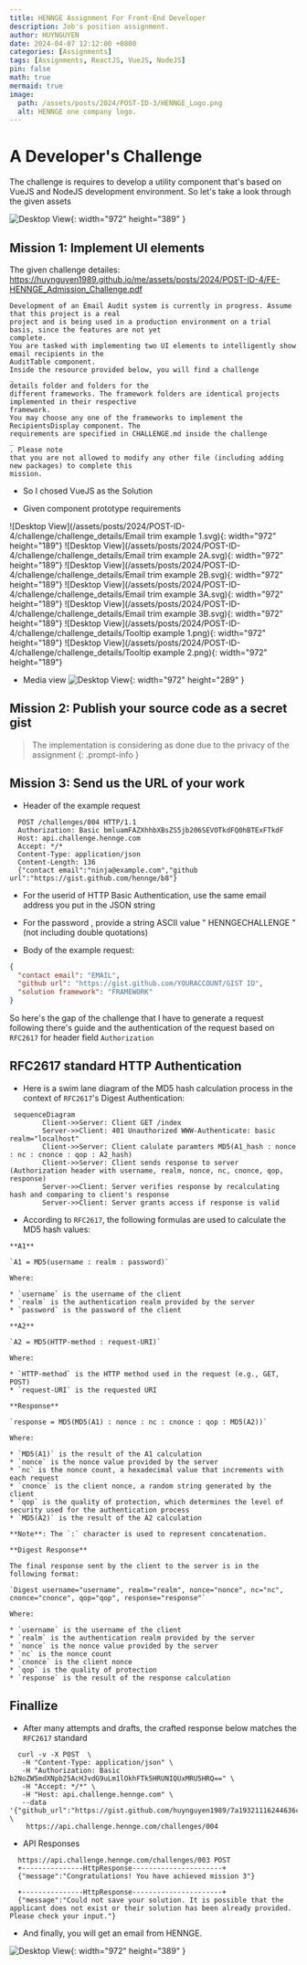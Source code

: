 ```yaml
---
title: HENNGE Assignment For Front-End Developer
description: Job's position assignment.
author: HUYNGUYEN	
date: 2024-04-07 12:12:00 +0800
categories: [Assignments]
tags: [Assignments, ReactJS, VueJS, NodeJS]
pin: false
math: true
mermaid: true
image:
  path: /assets/posts/2024/POST-ID-3/HENNGE_Logo.png
  alt: HENNGE one company logo.
---
```


<!-- POST-ID-4 -->
# A Developer's Challenge

The challenge is requires to develop a utility component that's based on VueJS and NodeJS development environment. So let's take a look through the given assets

<!-- Requirement -->
![Desktop View](/assets/posts/2024/POST-ID-4/FE_Job.png){: width="972" height="389" }


## Mission 1: Implement UI elements

The given challenge detailes: <https://huynguyen1989.github.io/me/assets/posts/2024/POST-ID-4/FE-HENNGE_Admission_Challenge.pdf> 

```text
Development of an Email Audit system is currently in progress. Assume that this project is a real
project and is being used in a production environment on a trial basis, since the features are not yet
complete.
You are tasked with implementing two UI elements to intelligently show email recipients in the
AuditTable component.
Inside the resource provided below, you will find a challenge
_
details folder and folders for the
different frameworks. The framework folders are identical projects implemented in their respective
framework.
You may choose any one of the frameworks to implement the RecipientsDisplay component. The
requirements are specified in CHALLENGE.md inside the challenge
_
. Please note
that you are not allowed to modify any other file (including adding new packages) to complete this
mission.
```

- So I chosed VueJS as the Solution

<!-- Requirement -->

- Given component prototype requirements

![Desktop View](/assets/posts/2024/POST-ID-4/challenge/challenge_details/Email trim example 1.svg){: width="972" height="189"}
![Desktop View](/assets/posts/2024/POST-ID-4/challenge/challenge_details/Email trim example 2A.svg){: width="972" height="189"}
![Desktop View](/assets/posts/2024/POST-ID-4/challenge/challenge_details/Email trim example 2B.svg){: width="972" height="189"}
![Desktop View](/assets/posts/2024/POST-ID-4/challenge/challenge_details/Email trim example 3A.svg){: width="972" height="189"}
![Desktop View](/assets/posts/2024/POST-ID-4/challenge/challenge_details/Email trim example 3B.svg){: width="972" height="189"}
![Desktop View](/assets/posts/2024/POST-ID-4/challenge/challenge_details/Tooltip example 1.png){: width="972" height="189"}
![Desktop View](/assets/posts/2024/POST-ID-4/challenge/challenge_details/Tooltip example 2.png){: width="972" height="189"}

- Media view
![Desktop View](/assets/posts/2024/POST-ID-4/challenge/challenge_details/Evaluation.png){: width="972" height="289" }

## Mission 2: Publish your source code as a secret gist
> The implementation is considering as done due to the privacy of the assignment
{: .prompt-info }


## Mission 3: Send us the URL of your work

- Header of the example request
```text
  POST /challenges/004 HTTP/1.1
  Authorization: Basic bmluamFAZXhhbXBsZS5jb206SEVOTkdFQ0hBTExFTkdF
  Host: api.challenge.hennge.com
  Accept: */*
  Content-Type: application/json
  Content-Length: 136
  {"contact email":"ninja@example.com","github url":"https://gist.github.com/hennge/b8"}
```
- For the userid of HTTP Basic Authentication, use the same email address you put in the JSON string

- For the password , provide a string ASCII value " HENNGECHALLENGE " (not including double quotations)

- Body of the example request:
```json
{
  "contact email": "EMAIL",
  "github url": "https://gist.github.com/YOURACCOUNT/GIST ID",
  "solution framework": "FRAMEWORK"
}
```

So here's the gap of the challenge that I have to generate a request following there's guide and the authentication of the request based on `RFC2617` for header field `Authorization` 

## RFC2617 standard HTTP Authentication


- Here is a swim lane diagram of the MD5 hash calculation process in the context of `RFC2617`'s Digest Authentication:

```mermaid
 sequenceDiagram
        Client->>Server: Client GET /index
        Server->>Client: 401 Unauthorized WWW-Authenticate: basic realm="localhost"
        Client->>Server: Client calulate paramters MD5(A1_hash : nonce : nc : cnonce : qop : A2_hash)
        Client->>Server: Client sends response to server (Authorization header with username, realm, nonce, nc, cnonce, qop, response)
        Server->>Client: Server verifies response by recalculating hash and comparing to client's response
        Server->>Client: Server grants access if response is valid
```

- According to `RFC2617`, the following formulas are used to calculate the MD5 hash values:
```text
**A1**

`A1 = MD5(username : realm : password)`

Where:

* `username` is the username of the client
* `realm` is the authentication realm provided by the server
* `password` is the password of the client

**A2**

`A2 = MD5(HTTP-method : request-URI)`

Where:

* `HTTP-method` is the HTTP method used in the request (e.g., GET, POST)
* `request-URI` is the requested URI

**Response**

`response = MD5(MD5(A1) : nonce : nc : cnonce : qop : MD5(A2))`

Where:

* `MD5(A1)` is the result of the A1 calculation
* `nonce` is the nonce value provided by the server
* `nc` is the nonce count, a hexadecimal value that increments with each request
* `cnonce` is the client nonce, a random string generated by the client
* `qop` is the quality of protection, which determines the level of security used for the authentication process
* `MD5(A2)` is the result of the A2 calculation

**Note**: The `:` character is used to represent concatenation.

**Digest Response**

The final response sent by the client to the server is in the following format:

`Digest username="username", realm="realm", nonce="nonce", nc="nc", cnonce="cnonce", qop="qop", response="response"`

Where:

* `username` is the username of the client
* `realm` is the authentication realm provided by the server
* `nonce` is the nonce value provided by the server
* `nc` is the nonce count
* `cnonce` is the client nonce
* `qop` is the quality of protection
* `response` is the result of the response calculation
```
## Finallize

- After many attempts and drafts, the crafted response below matches the `RFC2617` standard

```text
  curl -v -X POST  \
   -H "Content-Type: application/json" \
   -H "Authorization: Basic b2NoZW5mdXNpb25AcHJvdG9uLm1lOkhFTk5HRUNIQUxMRU5HRQ==" \
   -H "Accept: */*" \
   -H "Host: api.challenge.hennge.com" \
   --data '{"github_url":"https://gist.github.com/huynguyen1989/7a19321116244636c4448c3cdaec4c3a","contact_email":"ochenfusion@proton.me","solution_framework":"vue"}' \
    https://api.challenge.hennge.com/challenges/004
```

- API Responses

```text
  https://api.challenge.hennge.com/challenges/003 POST
  +---------------HttpResponse----------------------+
  {"message":"Congratulations! You have achieved mission 3"}

  +---------------HttpResponse----------------------+
  {"message":"Could not save your solution. It is possible that the applicant does not exist or their solution has been already provided. Please check your input."}
```

- And finally, you will get an email from HENNGE. 

![Desktop View](/assets/posts/2024/POST-ID-4/email_response.png){: width="972" height="389" }

